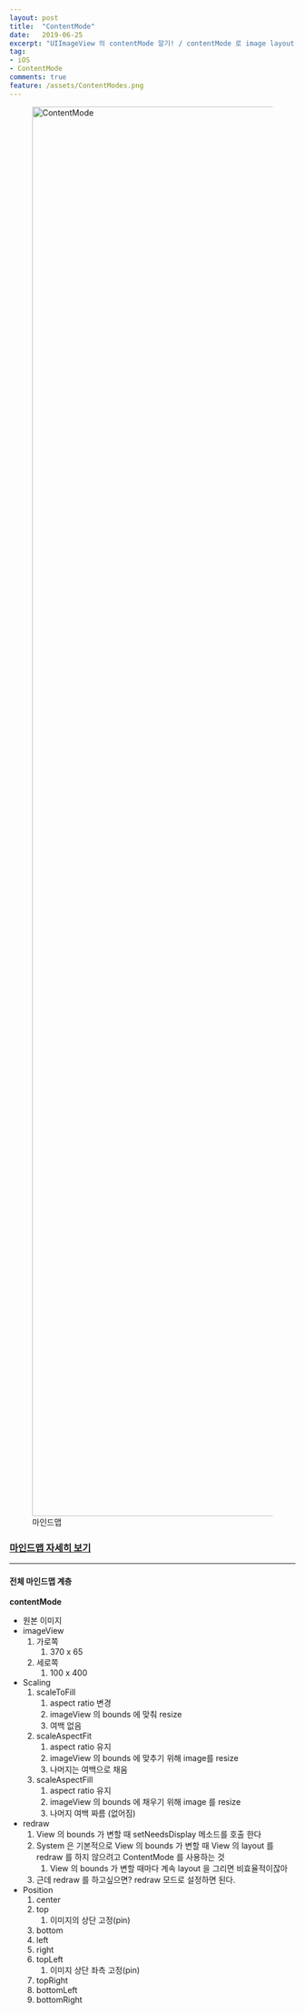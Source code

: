 ```yaml
---
layout: post
title:  "ContentMode"
date:   2019-06-25
excerpt: "UIImageView 의 contentMode 알기! / contentMode 로 image layout 결정하기!"
tag:
- iOS
- ContentMode
comments: true
feature: /assets/ContentModes.png
---
```


<figure>
  <img width="2479" alt="ContentMode" src="https://user-images.githubusercontent.com/38423205/60062311-9fb3d580-9733-11e9-9678-5e5539534b91.png">
  <figcaption>마인드맵</figcaption>
</figure>

### [마인드맵 자세히 보기](https://github.com/changSic/Task/files/3323152/ContentModePdf.pdf)

---

#### **전체 마인드맵 계층**

**contentMode**

*  원본 이미지
*  imageView
    1.  가로쪽
        1.  370 x 65
    2.  세로쪽
        1.  100 x 400
*  Scaling
    1.  scaleToFill
        1.  aspect ratio 변경
        2.  imageView 의 bounds 에 맞춰 resize
        3.  여백 없음
    2.  scaleAspectFit
        1.  aspect ratio 유지
        2.  imageView 의 bounds 에 맞추기 위해 image를 resize
        3.  나머지는 여백으로 채움
    3.  scaleAspectFill
        1.  aspect ratio 유지
        2.  imageView 의 bounds 에 채우기 위해 image 를 resize
        3.  나머지 여백 짜름 (없어짐)
*  redraw
    1.  View 의 bounds 가 변할 때 setNeedsDisplay 메소드를 호출 한다
    2.  System 은 기본적으로 View 의 bounds 가 변할 때 View 의 layout 를 redraw 를 하지 않으려고 ContentMode 를 사용하는 것
        1.  View 의 bounds 가 변할 때마다 계속 layout 을 그리면 비효율적이잖아
    3.  근데 redraw 를 하고싶으면? redraw 모드로 설정하면 된다.
*  Position
    1.  center
    2.  top
        1.  이미지의 상단 고정(pin)
    3.  bottom
    4.  left
    5.  right
    6.  topLeft
        1.  이미지 상단 좌측 고정(pin)
    7.  topRight
    8.  bottomLeft
    9.  bottomRight
